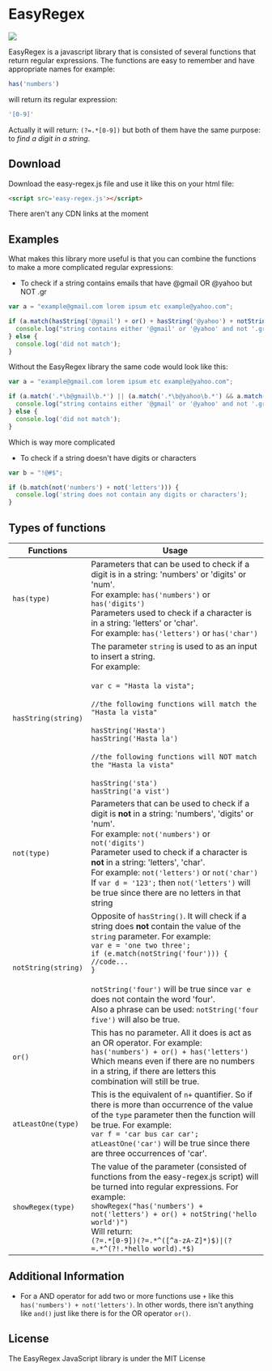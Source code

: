 # EasyRegex

![](https://media.giphy.com/media/xUA7aRtxDdkbhiV53W/giphy.gif)


EasyRegex is a javascript library that is consisted of several functions that return regular expressions. The functions are easy to remember and have appropriate names for example:

```javascript
has('numbers')
```

will return its regular expression:

```javascript
'[0-9]' 
```
Actually it will return: ```(?=.*[0-9])``` but both of them have the same purpose: to *find a digit in a string*.


## Download


Download the easy-regex.js file and use it like this on your html file:

```html
<script src='easy-regex.js'></script>
```

There aren't any CDN links at the moment


## Examples


What makes this library more useful is that you can combine the functions to make a more complicated regular expressions:

- To check if a string contains emails that have @gmail OR @yahoo but NOT .gr

```javascript
var a = "example@gmail.com lorem ipsum etc example@yahoo.com";

if (a.match(hasString('@gmail') + or() + hasString('@yahoo') + notString('.gr'))) {
  console.log("string contains either '@gmail' or '@yahoo' and not '.gr'");
} else {
  console.log('did not match');
}
```

Without the EasyRegex library the same code would look like this:

```javascript
var a = "example@gmail.com lorem ipsum etc example@yahoo.com";

if (a.match('.*\b@gmail\b.*') || (a.match('.*\b@yahoo\b.*') && a.match('.*^(?!.*.gr).*$'))) {
  console.log("string contains either '@gmail' or '@yahoo' and not '.gr'");
} else {
  console.log('did not match');
}
```
Which is way more complicated

- To check if a string doesn't have digits or characters

```javascript
var b = "!@#$";

if (b.match(not('numbers') + not('letters'))) {
  console.log('string does not contain any digits or characters');
}
```

## Types of functions
<!-- 
  content of the table:
  - has()
  - not()
  - hasString() 
  - notString()
  - or()
  - atLeastOne()
  - showRegex()
-->
| Functions  | Usage |
| ------------- | ------------- |
|```has(type)```  | Parameters that can be used to check if a digit is in a string: 'numbers' or 'digits' or 'num'. <br />For example: ```has('numbers')``` or ```has('digits')```  <br />Parameters used to check if a character is in a string: 'letters' or 'char'. <br /> For example: ```has('letters')``` or ```has('char')``` |
| ```hasString(string)```  | The parameter ```string``` is used to as an input to insert a string. <br />For example: <br /> <br />```var c = "Hasta la vista";```<br /><br />```//the following functions will match the "Hasta la vista"```<br /><br />```hasString('Hasta')```<br />```hasString('Hasta la')```<br /><br />```//the following functions will NOT match the "Hasta la vista"``` <br /><br />```hasString('sta')``` <br />```hasString('a vist')``` |
|```not(type)```| Parameters that can be used to check if a digit is **not** in a string: 'numbers', 'digits' or 'num'. <br />For example: ```not('numbers')``` or ```not('digits')```  <br />Parameter used to check if a character is **not** in a string: 'letters', 'char'. <br /> For example: ```not('letters')``` or ```not('char')``` <br /> If ```var d = '123';``` then ```not('letters')``` will be true since there are no letters in that string |
|```notString(string)``` | Opposite of ```hasString()```. It will check if a string does **not** contain the value of the ```string``` parameter. For example: <br /> ```var e = 'one two three';``` <br /> ```if (e.match(notString('four'))) {```<br /> ```//code...``` <br /> ```}``` <br /><br /> ```notString('four')``` will be true since ```var e``` does not contain the word 'four'. <br /> Also a phrase can be used: ```notString('four five')``` will also be true. |
|```or()```| This has no parameter. All it does is act as an OR operator. For example:<br /> ```has('numbers') + or() + has('letters')```<br /> Which means even if there are no numbers in a string, if there are letters this combination will still be true. |
|```atLeastOne(type)```| This is the equivalent of ```n+``` quantifier. So if there is more than occurrence of the value of the ```type``` parameter then the function will be true. For example: <br /> ```var f = 'car bus car car';``` <br /> ```atLeastOne('car')``` will be true since there are three occurrences of 'car'. |
|```showRegex(type)``` | The value of the parameter (consisted of functions from the easy-regex.js script) will be turned into regular expressions. For example: <br /> ```showRegex("has('numbers') + not('letters') + or() + notString('hello world')")``` <br /> Will return:<br /> ```(?=.*[0-9])(?=.*^([^a-zA-Z]*)$)\|(?=.*^(?!.*hello world).*$)``` |

## Additional Information

- For a AND operator for add two or more functions use ```+``` like this ```has('numbers') + not('letters')```. In other words, there isn't anything like ```and()``` just like there is for the OR operator ```or()```.

## License

The EasyRegex JavaScript library is under the MIT License
